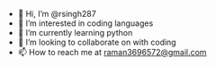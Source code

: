 - 👋 Hi, I’m @rsingh287
- 👀 I’m interested in coding languages 
- 🌱 I’m currently learning python
- 💞️ I’m looking to collaborate on with coding
- 📫 How to reach me at raman3696572@gmail.com


<!---
rsingh287/rsingh287 is a ✨ special ✨ repository because its `README.md` (this file) appears on your GitHub profile.
You can click the Preview link to take a look at your changes.
--->
